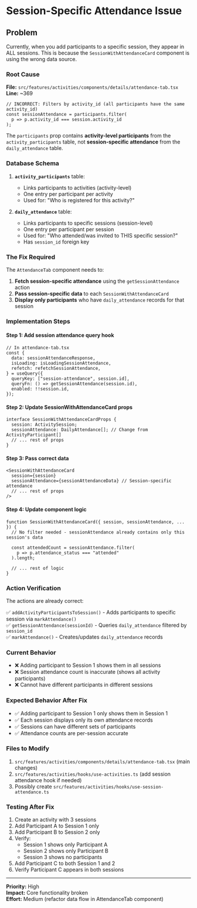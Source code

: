 # Session-Specific Attendance Issue

## Problem

Currently, when you add participants to a specific session, they appear in ALL
sessions. This is because the `SessionWithAttendanceCard` component is using the
wrong data source.

### Root Cause

**File:** `src/features/activities/components/details/attendance-tab.tsx`  
**Line:** ~369

```tsx
// INCORRECT: Filters by activity_id (all participants have the same activity_id)
const sessionAttendance = participants.filter(
  p => p.activity_id === session.activity_id
);
```

The `participants` prop contains **activity-level participants** from the
`activity_participants` table, not **session-specific attendance** from the
`daily_attendance` table.

### Database Schema

1. **`activity_participants`** table:
   - Links participants to activities (activity-level)
   - One entry per participant per activity
   - Used for: "Who is registered for this activity?"

2. **`daily_attendance`** table:
   - Links participants to specific sessions (session-level)
   - One entry per participant per session
   - Used for: "Who attended/was invited to THIS specific session?"
   - Has `session_id` foreign key

### The Fix Required

The `AttendanceTab` component needs to:

1. **Fetch session-specific attendance** using the `getSessionAttendance` action
2. **Pass session-specific data** to each `SessionWithAttendanceCard`
3. **Display only participants** who have `daily_attendance` records for that
   session

### Implementation Steps

#### Step 1: Add session attendance query hook

```tsx
// In attendance-tab.tsx
const {
  data: sessionAttendanceResponse,
  isLoading: isLoadingSessionAttendance,
  refetch: refetchSessionAttendance,
} = useQuery({
  queryKey: ["session-attendance", session.id],
  queryFn: () => getSessionAttendance(session.id),
  enabled: !!session.id,
});
```

#### Step 2: Update SessionWithAttendanceCard props

```tsx
interface SessionWithAttendanceCardProps {
  session: ActivitySession;
  sessionAttendance: DailyAttendance[]; // Change from ActivityParticipant[]
  // ... rest of props
}
```

#### Step 3: Pass correct data

```tsx
<SessionWithAttendanceCard
  session={session}
  sessionAttendance={sessionAttendanceData} // Session-specific attendance
  // ... rest of props
/>
```

#### Step 4: Update component logic

```tsx
function SessionWithAttendanceCard({ session, sessionAttendance, ... }) {
  // No filter needed - sessionAttendance already contains only this session's data

  const attendedCount = sessionAttendance.filter(
    p => p.attendance_status === "attended"
  ).length;

  // ... rest of logic
}
```

### Action Verification

The actions are already correct:

✅ `addActivityParticipantsToSession()` - Adds participants to specific session
via `markAttendance()`  
✅ `getSessionAttendance(sessionId)` - Queries `daily_attendance` filtered by
`session_id`  
✅ `markAttendance()` - Creates/updates `daily_attendance` records

### Current Behavior

- ❌ Adding participant to Session 1 shows them in all sessions
- ❌ Session attendance count is inaccurate (shows all activity participants)
- ❌ Cannot have different participants in different sessions

### Expected Behavior After Fix

- ✅ Adding participant to Session 1 only shows them in Session 1
- ✅ Each session displays only its own attendance records
- ✅ Sessions can have different sets of participants
- ✅ Attendance counts are per-session accurate

### Files to Modify

1. `src/features/activities/components/details/attendance-tab.tsx` (main
   changes)
2. `src/features/activities/hooks/use-activities.ts` (add session attendance
   hook if needed)
3. Possibly create `src/features/activities/hooks/use-session-attendance.ts`

### Testing After Fix

1. Create an activity with 3 sessions
2. Add Participant A to Session 1 only
3. Add Participant B to Session 2 only
4. Verify:
   - Session 1 shows only Participant A
   - Session 2 shows only Participant B
   - Session 3 shows no participants
5. Add Participant C to both Session 1 and 2
6. Verify Participant C appears in both sessions

---

**Priority:** High  
**Impact:** Core functionality broken  
**Effort:** Medium (refactor data flow in AttendanceTab component)
